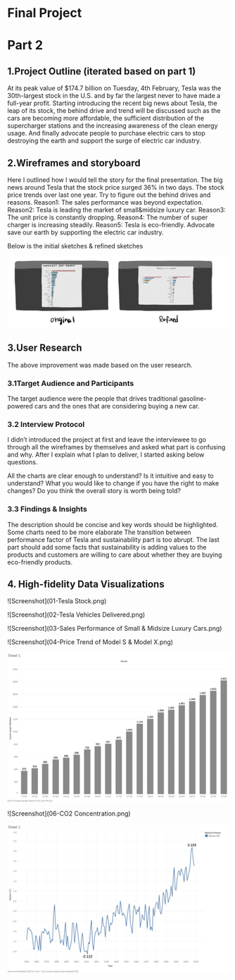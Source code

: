 # Final Project

# Part 2

## 1.Project Outline (iterated based on part 1)

At its peak value of $174.7 billion on Tuesday, 4th February, Tesla was the 30th-largest stock in the U.S. and by far the largest never to have made a full-year profit. Starting introducing the recent big news about Tesla, the leap of its stock, the behind drive and trend will be discussed such as the cars are becoming more affordable, the sufficient distribution of the supercharger stations and the increasing awareness of the clean energy usage. And finally advocate people to purchase electric cars to stop destroying the earth and support the surge of electric car industry. 


## 2.Wireframes and storyboard

Here I outlined how I would tell the story for the final presentation. 
The big news around Tesla that the stock price surged 36% in two days.
The stock price trends over last one year.
Try to figure out the behind drives and reasons.
Reason1: The sales performance was beyond expectation.
Reason2: Tesla is leading the market of small&midsize luxury car.
Reason3: The unit price is constantly dropping.
Reason4: The number of super charger is increasing steadily.
Reason5: Tesla is eco-friendly.
Advocate save our earth by supporting the electric car industry.

Below is the initial sketches & refined sketches

![Screenshot](wireframe.jpg)

## 3.User Research

The above improvement was made based on the user research.

### 3.1Target Audience and Participants

The target audience were the people that drives traditional gasoline-powered cars and the ones that are considering buying a new car.

### 3.2 Interview Protocol

I didn’t introduced the project at first and leave the interviewee to go through all the wireframes by themselves and asked what part is confusing and why. After I explain what I plan to deliver, I started asking below questions.

All the charts are clear enough to understand?
Is it intuitive and easy to understand?
What you would like to change if you have the right to make changes?
Do you think the overall story is worth being told?
### 3.3 Findings & Insights

The description should be concise and key words should be highlighted.
Some charts need to be more elaborate
The transition between performance factor of Tesla and sustainability part is too abrupt.
The last part should add some facts that sustainability is adding values to the products and customers are willing to care about whether they are buying eco-friendly products.

## 4. High-fidelity Data Visualizations

![Screenshot](01-Tesla Stock.png)

![Screenshot](02-Tesla Vehicles Delivered.png)

![Screenshot](03-Sales Performance of Small & Midsize Luxury Cars.png)

![Screenshot](04-Price Trend of Model S & Model X.png)

![Screenshot](05-Supercharger.png)

![Screenshot](06-CO2 Concentration.png)

![Screenshot](07-Temperature.png)
